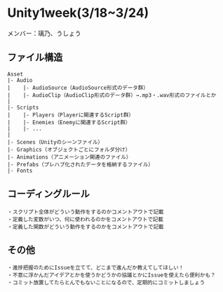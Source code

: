 # Unity1week(3/18~3/24)
<p>メンバー：璃乃、うしょう</p>

## ファイル構造
```
Asset
|- Audio
|    |- AudioSource（AudioSource形式のデータ群）
|    |- AudioClip（AudioClip形式のデータ群）→.mp3・.wav形式のファイルとか
|
|- Scripts
|    |- Players（Playerに関連するScript群）
|    |- Enemies（Enemyに関連するScript群）
|    |- ...
|
|- Scenes（Unityのシーンファイル）
|- Graphics（オブジェクトごとにフォルダ分け）
|- Animations（アニメーション関連のファイル）
|- Prefabs（プレハブ化されたデータを格納するファイル）
|- Fonts
```
## コーディングルール
```
・スクリプト全体がどういう動作をするのかコメントアウトで記載
・定義した変数がいつ、何に使われるのかをコメントアウトで記載
・定義した関数がどういう動作をするのかをコメントアウトで記載
```
## その他
```
・進捗把握のためにIssueを立てて、どこまで進んだか教えてしてほしい！
・不意に浮かんだアイデアとかを使うかどうかの協議とかにIssueを使えたら便利かも？
・コミット放置してたらとんでもないことになるので、定期的にコミットしましょう
```
